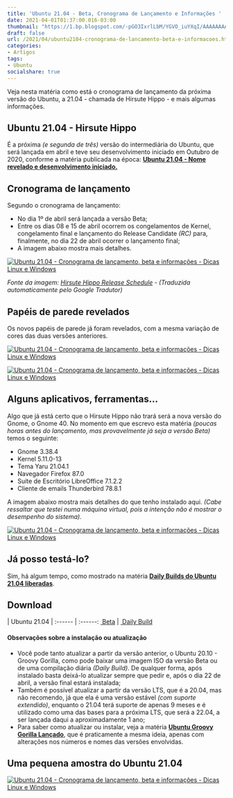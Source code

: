 ```yaml
---
title: 'Ubuntu 21.04 - Beta, Cronograma de Lançamento e Informações '
date: 2021-04-01T01:37:00.016-03:00
thumbnail: "https://1.bp.blogspot.com/-pGO3IxrlLbM/YGVO_iuYXqI/AAAAAAAAR70/n8_qzGWPQ9oRUhhLkgfcklgEJUDqni4aQCNcBGAsYHQ/s0/21.04%2B-%2BCronograma_Beta.png"
draft: false
url: /2021/04/ubuntu2104-cronograma-de-lancamento-beta-e-informacoes.html
categories:
- Artigos
tags: 
- Ubuntu
socialshare: true
---
```



Veja nesta matéria como está o cronograma de lançamento da próxima versão do Ubuntu, a 21.04 - chamada de Hirsute Hippo - e mais algumas informações.
 
<!--more-->

## Ubuntu 21.04 - Hirsute Hippo

  
É a próxima _(e segunda de três)_ versão do intermediária do Ubuntu, que será lançada em abril e teve seu desenvolvimento iniciado em Outubro de 2020, conforme a matéria publicada na época: [**Ubuntu 21.04 - Nome revelado e desenvolvimento iniciado.**](https://info.wsouza.com.br/2020/10/ubuntu2104-nome-revelado-e-desenvolvimento-iniciado.html)  
  

## Cronograma de lançamento

  
Segundo o cronograma de lançamento:

*   No dia 1º de abril será lançada a versão Beta;
*   Entre os dias 08 e 15 de abril ocorrem os congelamentos de Kernel, congelamento final e lançamento do Release Candidate _(RC)_ para, finalmente, no dia 22 de abril ocorrer o lançamento final;
*   A imagem abaixo mostra mais detalhes.
  

[![Ubuntu 21.04 - Cronograma de lançamento, beta e informações  - Dicas Linux e Windows](https://1.bp.blogspot.com/-K_1IMBEnJsA/YGUpJDPj-kI/AAAAAAAAR68/KrjXE9AdnsAkYLRBI1lcYfDr00QXMNbTwCNcBGAsYHQ/s600/Hirsute_1.png "Ubuntu 21.04 - Cronograma de lançamento, beta e informações  - Dicas Linux e Windows")](https://1.bp.blogspot.com/-K_1IMBEnJsA/YGUpJDPj-kI/AAAAAAAAR68/KrjXE9AdnsAkYLRBI1lcYfDr00QXMNbTwCNcBGAsYHQ/s822/Hirsute_1.png)

_Fonte da imagem: [Hirsute Hippo Release Schedule](https://discourse.ubuntu.com/t/hirsute-hippo-release-schedule/18539) - (Traduzida automaticamente pelo Google Tradutor)_  
  

## Papéis de parede revelados

  
Os novos papéis de parede já foram revelados, com a mesma variação de cores das duas versões anteriores.  
  

[![Ubuntu 21.04 - Cronograma de lançamento, beta e informações  - Dicas Linux e Windows](https://1.bp.blogspot.com/-i5tCqw8Bcx0/YGVJYWsl9NI/AAAAAAAAR7Q/6hlOg8FTPccXrkAiwgUWV5lz351d4ViMQCNcBGAsYHQ/s600/Back_Hirsute_1.png "Ubuntu 21.04 - Cronograma de lançamento, beta e informações  - Dicas Linux e Windows")](https://1.bp.blogspot.com/-i5tCqw8Bcx0/YGVJYWsl9NI/AAAAAAAAR7Q/6hlOg8FTPccXrkAiwgUWV5lz351d4ViMQCNcBGAsYHQ/s2048/Back_Hirsute_1.png)

[![Ubuntu 21.04 - Cronograma de lançamento, beta e informações  - Dicas Linux e Windows](https://1.bp.blogspot.com/-AaBgz9B8iCs/YGVJYOkLSEI/AAAAAAAAR7M/4KHHT3WVfyQ5F7hup90fw2PdtcEn5D3RACNcBGAsYHQ/s600/Back_Hirsute_2.png "Ubuntu 21.04 - Cronograma de lançamento, beta e informações  - Dicas Linux e Windows")](https://1.bp.blogspot.com/-AaBgz9B8iCs/YGVJYOkLSEI/AAAAAAAAR7M/4KHHT3WVfyQ5F7hup90fw2PdtcEn5D3RACNcBGAsYHQ/s2048/Back_Hirsute_2.png)

  

## Alguns aplicativos, ferramentas...

  
Algo que já está certo que o Hirsute Hippo não trará será a nova versão do Gnome, o Gnome 40. No momento em que escrevo esta matéria _(poucas horas antes do lançamento, mas provavelmente já seja a versão Beta)_ temos o seguinte:  

*   Gnome 3.38.4
*   Kernel 5.11.0-13
*   Tema Yaru 21.04.1
*   Navegador Firefox 87.0
*   Suíte de Escritório LibreOffice 7.1.2.2
*   Cliente de emails Thunderbird 78.8.1

  
A imagem abaixo mostra mais detalhes do que tenho instalado aqui. _(Cabe ressaltar que testei numa máquina virtual, pois a intenção não é mostrar o desempenho do sistema)._  
  

[![Ubuntu 21.04 - Cronograma de lançamento, beta e informações  - Dicas Linux e Windows](https://1.bp.blogspot.com/-8yLEk04S48o/YGU4MRQdlxI/AAAAAAAAR7E/r1Dz1fu-1qQp2uQOwhBAa169dpg0IeA0wCNcBGAsYHQ/s600/Hirsute_2.png "Ubuntu 21.04 - Cronograma de lançamento, beta e informações  - Dicas Linux e Windows")](https://1.bp.blogspot.com/-8yLEk04S48o/YGU4MRQdlxI/AAAAAAAAR7E/r1Dz1fu-1qQp2uQOwhBAa169dpg0IeA0wCNcBGAsYHQ/s873/Hirsute_2.png)

  

## Já posso testá-lo?

  
Sim, há algum tempo, como mostrado na matéria [**Daily Builds do Ubuntu 21.04 liberadas**](https://info.wsouza.com.br/2020/11/daily-builds-do-ubuntu-2104-liberadas.html).  
  

## Download

| Ubuntu 21.04 |
:------ | :------:
[ Beta](https://releases.ubuntu.com/21.04/ubuntu-21.04-beta-desktop-amd64.iso) | [ Daily Build](https://cdimage.ubuntu.com/daily-live/current/hirsute-desktop-amd64.iso)


#### Observações sobre a instalação ou atualização

*   Você pode tanto atualizar a partir da versão anterior, o Ubuntu 20.10 - Groovy Gorilla, como pode baixar uma imagem ISO da versão Beta ou de uma compilação diária _(Daily Build)_. De qualquer forma, após instalado basta deixá-lo atualizar sempre que pedir e, após o dia 22 de abril, a versão final estará instalada;
*   Também é possível atualizar a partir da versão LTS, que é a 20.04, mas não recomendo, já que ela é uma versão estável _(com suporte extendido)_, enquanto o 21.04 terá suporte de apenas 9 meses e é utilizado como uma das bases para a próxima LTS, que será a 22.04, a ser lançada daqui a aproximadamente 1 ano;
*   Para saber como atualizar ou instalar, veja a matéria [**Ubuntu Groovy Gorilla Lançado**](https://info.wsouza.com.br/2020/10/ubuntu-groovy-gorilla-lancado.html), que é praticamente a mesma ideia, apenas com alterações nos números e nomes das versões envolvidas.
  
## Uma pequena amostra do Ubuntu 21.04

[![Ubuntu 21.04 - Cronograma de lançamento, beta e informações  - Dicas Linux e Windows](https://1.bp.blogspot.com/-l3NbnCp6kKw/YGVNTF6mKwI/AAAAAAAAR7k/9hoJu-cIlMgkZbtACepLsfmmGPuibOFVgCNcBGAsYHQ/s600/Hirsute_Gif.gif "Ubuntu 21.04 - Cronograma de lançamento, beta e informações  - Dicas Linux e Windows")](https://1.bp.blogspot.com/-l3NbnCp6kKw/YGVNTF6mKwI/AAAAAAAAR7k/9hoJu-cIlMgkZbtACepLsfmmGPuibOFVgCNcBGAsYHQ/s1306/Hirsute_Gif.gif)
